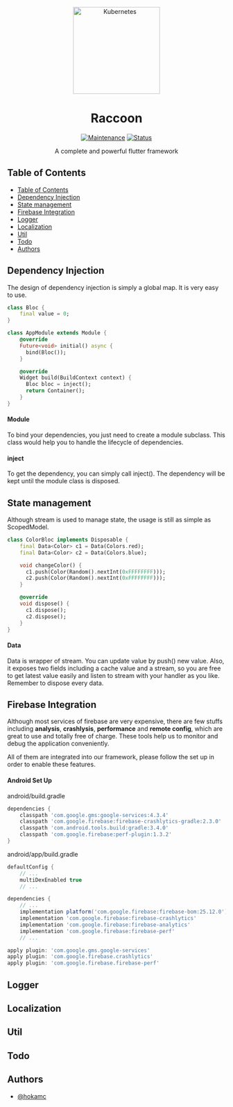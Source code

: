 <p align="center">
<img src="https://image.flaticon.com/icons/png/512/235/235394.png"  width="200" alt="Kubernetes"></a>
</p>
<h1 align="center">Raccoon</h1>

<div align="center">

[![Maintenance](https://img.shields.io/badge/Maintained%3F-yes-green.svg)]()
[![Status](https://img.shields.io/badge/status-active-success.svg)]()

</div>

<p align="center"> 
A complete and powerful flutter framework
<br></p>

## Table of Contents

- [Table of Contents](#table-of-contents)
- [Dependency Injection](#dependency-injection)
- [State management](#state-management)
- [Firebase Integration](#firebase-integration)
- [Logger](#logger)
- [Localization](#localization)
- [Util](#util)
- [Todo](#todo)
- [Authors](#authors)

## Dependency Injection

The design of dependency injection is simply a global map. It is very easy to use.

```dart
class Bloc {
    final value = 0;
}

class AppModule extends Module {
    @override
    Future<void> initial() async {
      bind(Bloc());
    }

    @override
    Widget build(BuildContext context) {
      Bloc bloc = inject();
      return Container();      
    }
}
``` 

#### Module
To bind your dependencies, you just need to create a module subclass. This class would help you to handle the lifecycle of dependencies.

#### inject
To get the dependency, you can simply call inject(). The dependency will be kept until the module class is disposed.

## State management

Although stream is used to manage state, the usage is still as simple as ScopedModel.

```dart
class ColorBloc implements Disposable {
    final Data<Color> c1 = Data(Colors.red);
    final Data<Color> c2 = Data(Colors.blue);

    void changeColor() {
      c1.push(Color(Random().nextInt(0xFFFFFFFF)));
      c2.push(Color(Random().nextInt(0xFFFFFFFF)));
    } 

    @override
    void dispose() {
      c1.dispose();
      c2.dispose();
    }
}
```

#### Data
Data is wrapper of stream. You can update value by push() new value.
Also, it exposes two fields including a cache value and a stream, so you are free to get latest value easily
and listen to stream with your handler as you like. Remember to dispose every data.


## Firebase Integration

Although most services of firebase are very expensive, there are few stuffs including **analysis**, **crashlysis**, **performance** and **remote config**, which are great to use and totally free of charge.
These tools help us to monitor and debug the application conveniently.


All of them are integrated into our framework, please follow the set up in order to enable these features.

#### Android Set Up
android/build.gradle
```gradle
dependencies {
    classpath 'com.google.gms:google-services:4.3.4'
    classpath 'com.google.firebase:firebase-crashlytics-gradle:2.3.0'
    classpath 'com.android.tools.build:gradle:3.4.0'
    classpath 'com.google.firebase:perf-plugin:1.3.2'
}
```

android/app/build.gradle
```gradle
defaultConfig {
    // ...
    multiDexEnabled true
    // ...        

dependencies {
    // ...
    implementation platform('com.google.firebase:firebase-bom:25.12.0')
    implementation 'com.google.firebase:firebase-crashlytics'
    implementation 'com.google.firebase:firebase-analytics'
    implementation 'com.google.firebase:firebase-perf'
    // ...

apply plugin: 'com.google.gms.google-services'
apply plugin: 'com.google.firebase.crashlytics'
apply plugin: 'com.google.firebase.firebase-perf'
```

## Logger

## Localization

## Util

## Todo

## Authors

- [@hokamc](https://github.com/hokamc)
